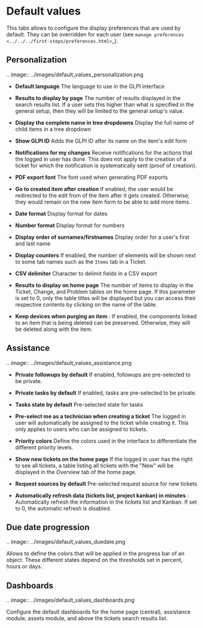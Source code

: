 Default values
==============

This tabs allows to configure the display preferences that are used by default.
They can be overridden for each user (see `manage preferences <../../../first-steps/preferences.html>`_).

Personalization
---------------

.. image:: ../images/default_values_personalization.png

-  **Default language**
   The language to use in the GLPI interface

-  **Results to display by page**
   The number of results displayed in the search results list.
   If a user sets this higher than what is specified in the general setup, then they will be limited to the general setup's value.

-  **Display the complete name in tree dropdowns**
   Display the full name of child items in a tree dropdown

-  **Show GLPI ID**
   Adds the GLPI ID after its name on the item's edit form

-  **Notifications for my changes**
   Receive notifications for the actions that the logged in user has done.
   This does not apply to the creation of a ticket for which the notification is systematically sent (proof of creation).

-  **PDF export font**
   The font used when generating PDF exports

-  **Go to created item after creation**
   If enabled, the user would be redirected to the edit from of the item after it gets created.
   Otherwise, they would remain on the new item form to be able to add more items.

-  **Date format**
   Display format for dates

-  **Number format**
   Display format for numbers

-  **Display order of surnames/firstnames**
   Display order for a user's first and last name

-  **Display counters**
   If enabled, the number of elements will be shown next to some tab names such as the `Items` tab in a Ticket.

-  **CSV delimiter**
   Character to delimit fields in a CSV export

-  **Results to display on home page**
   The number of items to display in the Ticket, Change, and Problem tables on the home page.
   If this parameter is set to 0, only the table titles will be displayed but you can access their respective contents by clicking on the name of the table.

-  **Keep devices when purging an item** :
   If enabled, the components linked to an item that is being deleted can be preserved.
   Otherwise, they will be deleted along with the item.

Assistance
----------

.. image:: ../images/default_values_assistance.png

-  **Private followups by default**
   If enabled, followups are pre-selected to be private.

-  **Private tasks by default**
   If enabled, tasks are pre-selected to be private.

-  **Tasks state by default**
   Pre-selected state for tasks

-  **Pre-select me as a technician when creating a ticket**
   The logged in user will automatically be assigned to the ticket while creating it.
   This only applies to users who can be assigned to tickets.

-  **Priority colors**
   Define the colors used in the interface to differentiate the different priority levels.

-  **Show new tickets on the home page**
   If the logged in user has the right to see all tickets, a table listing all tickets with the "New" will be displayed in the *Overview* tab of the home page.

-  **Request sources by default**
   Pre-selected request source for new tickets

-  **Automatically refresh data (tickets list, project kanban) in minutes** :
   Automatically refresh the information in the tickets list and Kanban.
   If set to 0, the automatic refresh is disabled.

Due date progression
--------------------

.. image:: ../images/default_values_duedate.png

Allows to define the colors that will be applied in the progress bar of an object.
These different states depend on the thresholds set in percent, hours or days.

Dashboards
----------

.. image:: ../images/default_values_dashboards.png

Configure the default dashboards for the home page (central), assistance module, assets module, and above the tickets search results list.
